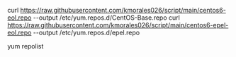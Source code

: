 curl https://raw.githubusercontent.com/kmorales026/script/main/centos6-eol.repo --output /etc/yum.repos.d/CentOS-Base.repo
curl https://raw.githubusercontent.com/kmorales026/script/main/centos6-epel-eol.repo --output /etc/yum.repos.d/epel.repo

yum repolist
